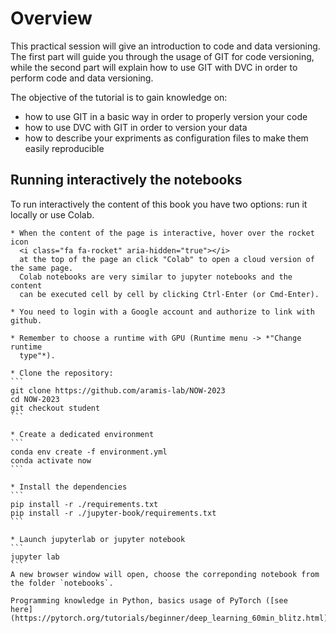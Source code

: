 # Overview

This practical session will give an introduction to code and data versioning.
The first part will guide you through the usage of GIT for code versioning,
while the second part will explain how to use GIT with DVC in order to perform
code and data versioning.

The objective of the tutorial is to gain knowledge on: 

- how to use GIT in a basic way in order to properly version your code
- how to use DVC with GIT in order to version your data
- how to describe your expriments as configuration files to make them easily reproducible

## Running interactively the notebooks

To run interactively the content of this book you have two options: run it locally or use Colab.

````{tabbed} Run in Colab
* When the content of the page is interactive, hover over the rocket icon 
  <i class="fa fa-rocket" aria-hidden="true"></i>
  at the top of the page an click "Colab" to open a cloud version of the same page.
  Colab notebooks are very similar to jupyter notebooks and the content
  can be executed cell by cell by clicking Ctrl-Enter (or Cmd-Enter).

* You need to login with a Google account and authorize to link with github.

* Remember to choose a runtime with GPU (Runtime menu -> *"Change runtime
  type"*). 
````

````{tabbed} Run Locally
* Clone the repository:
```
git clone https://github.com/aramis-lab/NOW-2023
cd NOW-2023
git checkout student
```

* Create a dedicated environment
```
conda env create -f environment.yml
conda activate now
```

* Install the dependencies
```
pip install -r ./requirements.txt
pip install -r ./jupyter-book/requirements.txt
```

* Launch jupyterlab or jupyter notebook
```
jupyter lab
```
A new browser window will open, choose the correponding notebook from the folder `notebooks`.
````

```{admonition} Prerequisite
Programming knowledge in Python, basics usage of PyTorch ([see
here](https://pytorch.org/tutorials/beginner/deep_learning_60min_blitz.html)).
```

```{tableofcontents}
```
